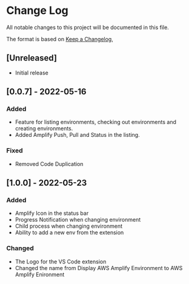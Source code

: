 # Change Log

All notable changes to this project will be documented in this file.

The format is based on [Keep a Changelog](https://keepachangelog.com/en/1.0.0/),

## [Unreleased]

- Initial release

## [0.0.7] - 2022-05-16

### Added

- Feature for listing environments, checking out environments and creating environments.
- Added Amplify Push, Pull and Status in the listing.

### Fixed

- Removed Code Duplication

## [1.0.0] - 2022-05-23

### Added

- Amplify Icon in the status bar
- Progress Notification when changing environment
- Child process when changing environment
- Ability to add a new env from the extension

### Changed

- The Logo for the VS Code extension
- Changed the name from Display AWS Amplify Environment to AWS Amplify Enironment